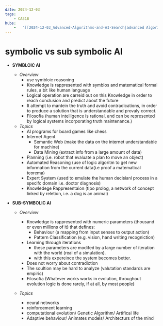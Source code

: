 ```yaml
---
date: 2024-12-03 
tags: 
    - CA318 
hubs: 
    -   "[[2024-12-03_Advanced-Algorithms-and-AI-Search|advanced Algorithms and AI Search]]"
---
```


# symbolic vs sub symbolic AI

- **SYMBLOIC AI**
  - *Overview*
    - use symbloic reasoning
    - Knowledge is rappresented with symblos and matematical formal rules, a bit like human language
    - Logical operation are carreid out on this Knowledge in order to reach conclusion and predict about the future
    - It attempt to mantein the truth and avoid contradications, in order to produce a solution that is understandable and provaly correct.
    - Filosofia (human intelligence is rational, and can be represented by logical systems incorporating truth maintenance.)
  - *Topics*
    - AI programs for board games like chess
    - Internet Agent 
      - Semantic Web (make the data on the internet understandable for machine)
      - Data Mining (extract info from a large amount of data)
    - Planning (i.e. robot that evaluate a plan to move an object)
    - Automated Reasoning (use of logic algoritm to get new information from the current data(i.e proof a matematical teorema)
    - Expert System (used to emulate the human decisianl process in a specifc domain i.e. doctor diagnosis) 
    - Knowledege Rappresentaion (tipo prolog, a network of concept linked by reletion, i.e. a dog is an animal)

- **SUB-SYMBOLIC AI**
  - *Overview*
    - Knowledge is rappresented with numeric parameters (thousand or even millions of it) that defines:
      - Behaviour (a mapping from input senses to output action) 
      - Pattern Classification (e.g. vision, hand writing recogniction)
    - Learning through iterations
      - these parameters are modifed by a large number of iteration with the world (real of a simulation).
      - with this expereince the system becomes better. 
    - Does not worry about contradiction
    - The soultion may be hard to analyze (valutation standards are empiric)
    - Filosofia (Whatever works works in evolution, throughout evolution logic is done rarely, if at all, by most people)

  - *Topics*
    - neural networks
    - reinforcement learning
    - computational evolution/ Genetic Algorithm/ Artifical life
    - Adaptive behaviour/ Animates models/ Architecturs of the mind

